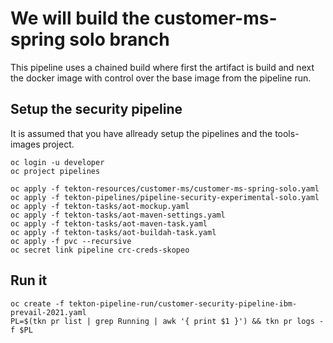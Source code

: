# We will build the customer-ms-spring solo branch

This pipeline uses a chained build where first the artifact is build and next the docker image with control over the base image from the pipeline run.

## Setup the security pipeline

It is assumed that you have allready setup the pipelines and the tools-images project.

    oc login -u developer
    oc project pipelines

    oc apply -f tekton-resources/customer-ms/customer-ms-spring-solo.yaml
    oc apply -f tekton-pipelines/pipeline-security-experimental-solo.yaml 
    oc apply -f tekton-tasks/aot-mockup.yaml 
    oc apply -f tekton-tasks/aot-maven-settings.yaml 
    oc apply -f tekton-tasks/aot-maven-task.yaml 
    oc apply -f tekton-tasks/aot-buildah-task.yaml
    oc apply -f pvc --recursive
    oc secret link pipeline crc-creds-skopeo

## Run it

    oc create -f tekton-pipeline-run/customer-security-pipeline-ibm-prevail-2021.yaml
    PL=$(tkn pr list | grep Running | awk '{ print $1 }') && tkn pr logs -f $PL